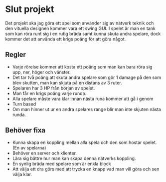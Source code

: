 # Slut projekt
Det projekt ska jag göra ett spel som använder sig av
nätverk teknik och den vituella designen kommer vara ett swing GUI.
I spelet är man en tank som kan röra runt sig i en rutig bräda
samt kunna skuta andra spelare, dock kommer det att använda ett krigs poäng för att göra något.

## Regler 
- Varje rörelse kommer att kosta ett poäng som man kan bara röra sig upp, ner, höger och vänster.
- Det tar två poäng att skuta andra spelare som gör 1 damage på den som blev skutten, man kan skjuta på en distans av 3 ruter.
- Spelaren har 3 HP från början av spelet.
- Man får en krigs poäng varje runda.
- Alla spelare måste vara klar innan nästa runa kommer att gå i genom
- Turn based
- Om man hinner ut ur en andra spelares range blir man inte skjuten nästa runda. 

## Behöver fixa
- Kunna skapa en koppling mellan alla spela och den som hostar spelet.(En av spelarna)
- Behöver en server och klienter.
- Lära sig bättre hur man kan skapa denna nätverks koppling.
- En synlig bräda med spelare som är enkla block
- Att välja ett dra görs med att trycka en knapp vad man vill göra och sen välja klar.